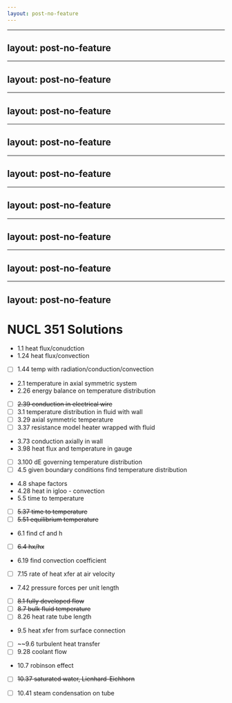 ```yaml
---
layout: post-no-feature
---
```



---
layout: post-no-feature
---


---
layout: post-no-feature
---


---
layout: post-no-feature
---


---
layout: post-no-feature
---


---
layout: post-no-feature
---


---
layout: post-no-feature
---


---
layout: post-no-feature
---


---
layout: post-no-feature
---


---
layout: post-no-feature
---


# NUCL 351 Solutions

- 1.1 heat flux/conudction
- 1.24 heat flux/convection
- [ ] 1.44 temp with radiation/conduction/convection
- 2.1 temperature in axial symmetric system
- 2.26 energy balance on temperature distribution
- [ ] ~~2.39 conduction in electrical wire~~
- [ ] 3.1 temperature distribution in fluid with wall
- [ ] 3.29 axial symmetric temperature
- [ ] 3.37 resistance model heater wrapped with fluid
- 3.73 conduction axially in wall
- 3.98 heat flux and temperature in gauge
- [ ] 3.100 dE governing temperature distribution
- [ ] 4.5 given boundary conditions find temperature distribution
- 4.8 shape factors
- 4.28 heat in igloo - convection
- 5.5 time to temperature
- [ ] ~~5.37 time to temperature~~
- [ ] ~~5.51 equilibrium temperature~~
- 6.1 find cf and h
- [ ] ~~6.4 hx/hx~~
- 6.19 find convection coefficient
- [ ] 7.15 rate of heat xfer at air velocity
- 7.42 pressure forces per unit length
- [ ] ~~8.1 fully developed flow~~
- [ ] ~~8.7 bulk fluid temperature~~
- [ ] 8.26 heat rate tube length
- 9.5 heat xfer from surface connection
- [ ] ~~9.6 turbulent heat transfer
- [ ] 9.28 coolant flow
- 10.7 robinson effect
- [ ] ~~10.37 saturated water, Lienhard-Eichhorn~~
- [ ] 10.41 steam condensation on tube









